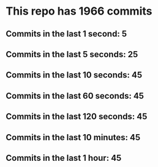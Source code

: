 # This repo has 1966 commits

## Commits in the last 1 second: 5
## Commits in the last 5 seconds: 25
## Commits in the last 10 seconds: 45
## Commits in the last 60 seconds: 45
## Commits in the last 120 seconds: 45
## Commits in the last 10 minutes: 45
## Commits in the last 1 hour: 45
